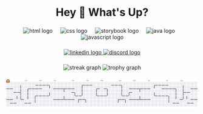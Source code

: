 <h1 align="center">Hey 👋 What's Up?</h1>

###

<div align="center">
  <img src="https://skillicons.dev/icons?i=html" height="60" alt="html logo" />
  <img width="12" />
  <img src="https://skillicons.dev/icons?i=css" height="60" alt="css logo" />
  <img width="12" />
  <img src="https://cdn.jsdelivr.net/gh/devicons/devicon/icons/storybook/storybook-original.svg" height="60" alt="storybook logo" />
  <img width="12" />
  <img src="https://skillicons.dev/icons?i=java" height="60" alt="java logo" />
  <img width="12" />
  <img src="https://skillicons.dev/icons?i=js" height="60" alt="javascript logo" />
</div>

###

<div align="center">
  <a href="https://www.linkedin.com/in/sanjay-t-43878229a" target="_blank">
    <img src="https://img.shields.io/static/v1?message=LinkedIn&logo=linkedin&label=&color=0077B5&logoColor=white&labelColor=&style=for-the-badge" height="25" alt="linkedin logo" />
  </a>
  <a href="https://https://discord.com/invite/32GUDH4c" target="_blank">
    <img src="https://img.shields.io/static/v1?message=Discord&logo=discord&label=&color=7289DA&logoColor=white&labelColor=&style=for-the-badge" height="25" alt="discord logo" />
  </a>
</div>

###

<div align="center">
  <img src="https://streak-stats.demolab.com?user=DevSanjay09&locale=en&mode=daily&theme=dracula&hide_border=false&border_radius=5&order=3" height="150" alt="streak graph" />
  <img src="https://github-profile-trophy.vercel.app?username=DevSanjay09&theme=dracula&column=-1&row=1&margin-w=8&margin-h=8&no-bg=false&no-frame=false&order=4" height="150" alt="trophy graph" />
</div>

###

<picture>
  <source media="(prefers-color-scheme: dark)" srcset="https://raw.githubusercontent.com/DevSanjay09/DevSanjay09/output/pacman-contribution-graph-dark.svg">
  <source media="(prefers-color-scheme: light)" srcset="https://raw.githubusercontent.com/DevSanjay09/DevSanjay09/output/pacman-contribution-graph.svg">
  <img alt="Pacman contribution graph" src="https://raw.githubusercontent.com/DevSanjay09/DevSanjay09/output/pacman-contribution-graph.svg">
</picture>

